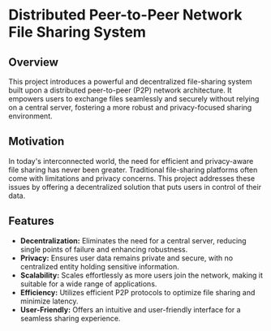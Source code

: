 # Distributed Peer-to-Peer Network File Sharing System

## Overview
This project introduces a powerful and decentralized file-sharing system built upon a distributed peer-to-peer (P2P) network architecture. It empowers users to exchange files seamlessly and securely without relying on a central server, fostering a more robust and privacy-focused sharing environment.

## Motivation
In today's interconnected world, the need for efficient and privacy-aware file sharing has never been greater. Traditional file-sharing platforms often come with limitations and privacy concerns. This project addresses these issues by offering a decentralized solution that puts users in control of their data.

## Features
- **Decentralization:** Eliminates the need for a central server, reducing single points of failure and enhancing robustness.
- **Privacy:** Ensures user data remains private and secure, with no centralized entity holding sensitive information.
- **Scalability:** Scales effortlessly as more users join the network, making it suitable for a wide range of applications.
- **Efficiency:** Utilizes efficient P2P protocols to optimize file sharing and minimize latency.
- **User-Friendly:** Offers an intuitive and user-friendly interface for a seamless sharing experience.

